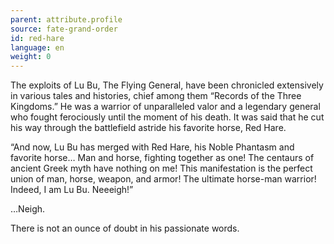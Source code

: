 ```yaml
---
parent: attribute.profile
source: fate-grand-order
id: red-hare
language: en
weight: 0
---
```


The exploits of Lu Bu, The Flying General, have been chronicled extensively in various tales and histories, chief among them “Records of the Three Kingdoms.” He was a warrior of unparalleled valor and a legendary general who fought ferociously until the moment of his death. It was said that he cut his way through the battlefield astride his favorite horse, Red Hare.

“And now, Lu Bu has merged with Red Hare, his Noble Phantasm and favorite horse… Man and horse, fighting together as one! The centaurs of ancient Greek myth have nothing on me! This manifestation is the perfect union of man, horse, weapon, and armor! The ultimate horse-man warrior!
Indeed, I am Lu Bu. Neeeigh!”

…Neigh.

There is not an ounce of doubt in his passionate words.
